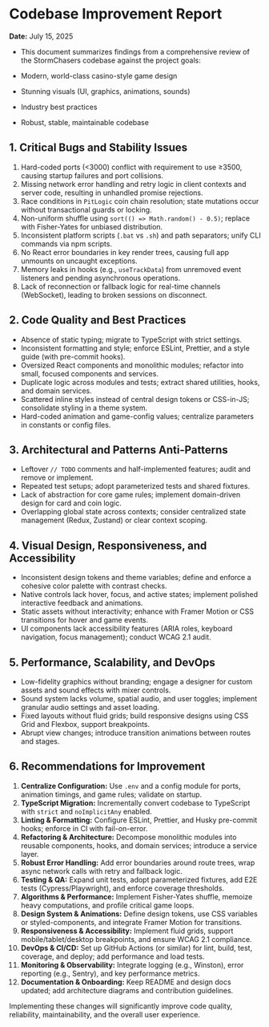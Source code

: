 # Codebase Improvement Report

**Date:** July 15, 2025

- This document summarizes findings from a comprehensive review of the StormChasers codebase against the project goals:
  
- Modern, world-class casino-style game design
- Stunning visuals (UI, graphics, animations, sounds)
- Industry best practices
- Robust, stable, maintainable codebase

## 1. Critical Bugs and Stability Issues

1. Hard-coded ports (<3000) conflict with requirement to use ≥3500, causing startup failures and port collisions.
2. Missing network error handling and retry logic in client contexts and server code, resulting in unhandled promise rejections.
3. Race conditions in `PitLogic` coin chain resolution; state mutations occur without transactional guards or locking.
4. Non-uniform shuffle using `sort(() => Math.random() - 0.5)`; replace with Fisher-Yates for unbiased distribution.
5. Inconsistent platform scripts (`.bat` vs `.sh`) and path separators; unify CLI commands via npm scripts.
6. No React error boundaries in key render trees, causing full app unmounts on uncaught exceptions.
7. Memory leaks in hooks (e.g., `useTrackData`) from unremoved event listeners and pending asynchronous operations.
8. Lack of reconnection or fallback logic for real-time channels (WebSocket), leading to broken sessions on disconnect.

## 2. Code Quality and Best Practices

- Absence of static typing; migrate to TypeScript with strict settings.
- Inconsistent formatting and style; enforce ESLint, Prettier, and a style guide (with pre-commit hooks).
- Oversized React components and monolithic modules; refactor into small, focused components and services.
- Duplicate logic across modules and tests; extract shared utilities, hooks, and domain services.
- Scattered inline styles instead of central design tokens or CSS-in-JS; consolidate styling in a theme system.
- Hard-coded animation and game-config values; centralize parameters in constants or config files.

## 3. Architectural and Patterns Anti-Patterns

- Leftover `// TODO` comments and half-implemented features; audit and remove or implement.
- Repeated test setups; adopt parameterized tests and shared fixtures.
- Lack of abstraction for core game rules; implement domain-driven design for card and coin logic.
- Overlapping global state across contexts; consider centralized state management (Redux, Zustand) or clear context scoping.

## 4. Visual Design, Responsiveness, and Accessibility

- Inconsistent design tokens and theme variables; define and enforce a cohesive color palette with contrast checks.
- Native controls lack hover, focus, and active states; implement polished interactive feedback and animations.
- Static assets without interactivity; enhance with Framer Motion or CSS transitions for hover and game events.
- UI components lack accessibility features (ARIA roles, keyboard navigation, focus management); conduct WCAG 2.1 audit.

## 5. Performance, Scalability, and DevOps

- Low-fidelity graphics without branding; engage a designer for custom assets and sound effects with mixer controls.
- Sound system lacks volume, spatial audio, and user toggles; implement granular audio settings and asset loading.
- Fixed layouts without fluid grids; build responsive designs using CSS Grid and Flexbox, support breakpoints.
- Abrupt view changes; introduce transition animations between routes and stages.

## 6. Recommendations for Improvement

1. **Centralize Configuration:** Use `.env` and a config module for ports, animation timings, and game rules; validate on startup.
2. **TypeScript Migration:** Incrementally convert codebase to TypeScript with `strict` and `noImplicitAny` enabled.
3. **Linting & Formatting:** Configure ESLint, Prettier, and Husky pre-commit hooks; enforce in CI with fail-on-error.
4. **Refactoring & Architecture:** Decompose monolithic modules into reusable components, hooks, and domain services; introduce a service layer.
5. **Robust Error Handling:** Add error boundaries around route trees, wrap async network calls with retry and fallback logic.
6. **Testing & QA:** Expand unit tests, adopt parameterized fixtures, add E2E tests (Cypress/Playwright), and enforce coverage thresholds.
7. **Algorithms & Performance:** Implement Fisher-Yates shuffle, memoize heavy computations, and profile critical game loops.
8. **Design System & Animations:** Define design tokens, use CSS variables or styled-components, and integrate Framer Motion for transitions.
9. **Responsiveness & Accessibility:** Implement fluid grids, support mobile/tablet/desktop breakpoints, and ensure WCAG 2.1 compliance.
10. **DevOps & CI/CD:** Set up GitHub Actions (or similar) for lint, build, test, coverage, and deploy; add performance and load tests.
11. **Monitoring & Observability:** Integrate logging (e.g., Winston), error reporting (e.g., Sentry), and key performance metrics.
12. **Documentation & Onboarding:** Keep README and design docs updated; add architecture diagrams and contribution guidelines.

Implementing these changes will significantly improve code quality, reliability, maintainability, and the overall user experience.
